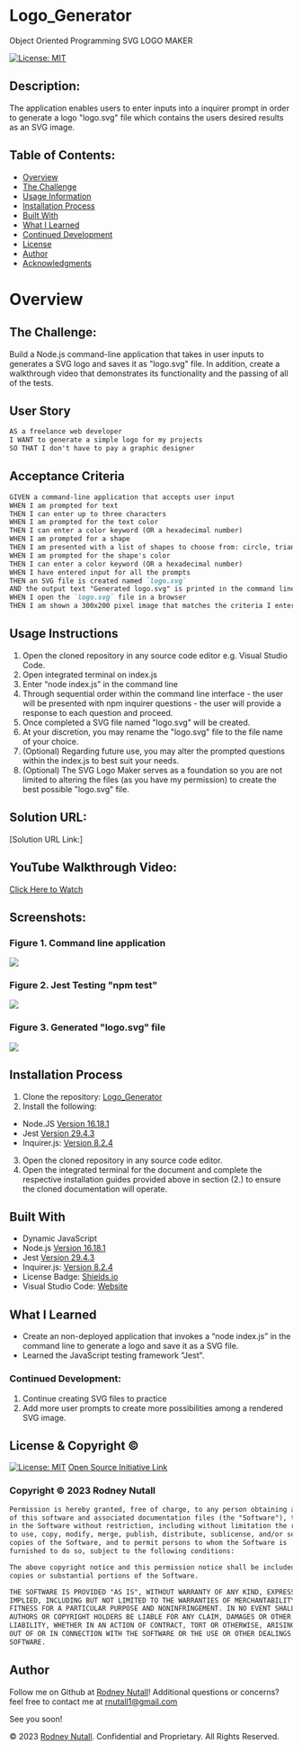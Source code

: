 # Logo_Generator
Object Oriented Programming SVG LOGO MAKER

[![License: MIT](https://img.shields.io/badge/License-MIT-yellow.svg)](https://opensource.org/licenses/MIT)
  
## Description:
The application enables users to enter inputs into a inquirer prompt in order to generate a logo "logo.svg" file which contains the users desired results as an SVG image.

## Table of Contents:
- [Overview](#Overview)
- [The Challenge](#The-Challenge)
- [Usage Information](#Usage-Information)
- [Installation Process](#Installation-Process)
- [Built With](#Built-With)
- [What I Learned](#What-I-Learned)
- [Continued Development](#Continued-Development)
- [License](#License)
- [Author](#Author)
- [Acknowledgments](#Acknowledgments)

# Overview

## The Challenge:
Build a Node.js command-line application that takes in user inputs to generates a SVG logo and saves it as "logo.svg" file. In addition, create a walkthrough video that demonstrates its functionality and the passing of all of the tests.


## User Story
```md
AS a freelance web developer
I WANT to generate a simple logo for my projects
SO THAT I don't have to pay a graphic designer
```

## Acceptance Criteria
```md
GIVEN a command-line application that accepts user input
WHEN I am prompted for text
THEN I can enter up to three characters
WHEN I am prompted for the text color
THEN I can enter a color keyword (OR a hexadecimal number)
WHEN I am prompted for a shape
THEN I am presented with a list of shapes to choose from: circle, triangle, and square
WHEN I am prompted for the shape's color
THEN I can enter a color keyword (OR a hexadecimal number)
WHEN I have entered input for all the prompts
THEN an SVG file is created named `logo.svg`
AND the output text "Generated logo.svg" is printed in the command line
WHEN I open the `logo.svg` file in a browser
THEN I am shown a 300x200 pixel image that matches the criteria I entered
```

## Usage Instructions
1. Open the cloned repository in any source code editor e.g. Visual Studio Code.
2. Open integrated terminal on index.js
3. Enter “node index.js” in the command line
4. Through sequential order within the command line interface - the user will be presented with npm inquirer questions - the user will provide a response to each question and proceed.
5. Once completed a SVG file named "logo.svg" will be created.
6. At your discretion, you may rename the "logo.svg" file to the file name of your choice.
7. (Optional) Regarding future use, you may alter the prompted questions within the index.js to best suit your needs.
8. (Optional) The SVG Logo Maker serves as a foundation so you are not limited to altering the files (as you have my permission) to create the best possible "logo.svg" file.

## Solution URL:
[Solution URL Link:] 

## YouTube Walkthrough Video:
[Click Here to Watch](https://www.youtube.com/watch?v=GJYMcLus3v0&t=18s)

## Screenshots:
### Figure 1. Command line application
![](./images/svg-logo-maker.png) 
### Figure 2. Jest Testing "npm test"
![](./images/jest-test.png)
### Figure 3. Generated "logo.svg" file
![](./images/generated-logo.svg.png)

## Installation Process
1. Clone the repository: [Logo_Generator]()
2. Install the following: 
- Node.JS [Version 16.18.1](https://nodejs.org/en/blog/release/v16.18.1/)
- Jest [Version 29.4.3](https://www.npmjs.com/package/jest)
- Inquirer.js: [Version 8.2.4](https://www.npmjs.com/package/inquirer/v/8.2.4)
3. Open the cloned repository in any source code editor.
4. Open the integrated terminal for the document and complete the respective installation guides provided above in section (2.) to ensure the cloned documentation will operate.

## Built With
- Dynamic JavaScript
- Node.js [Version 16.18.1](https://nodejs.org/en/blog/release/v16.18.1/)
- Jest [Version 29.4.3](https://www.npmjs.com/package/jest)
- Inquirer.js: [Version 8.2.4](https://www.npmjs.com/package/inquirer/v/8.2.4)
- License Badge: [Shields.io](https://shields.io/)
- Visual Studio Code: [Website](https://code.visualstudio.com/)

## What I Learned
- Create an non-deployed application that invokes a “node index.js” in the command line to generate a logo and save it as a SVG file.
- Learned the JavaScript testing framework "Jest".
### Continued Development:
1. Continue creating SVG files to practice
2. Add more user prompts to create more possibilities among a rendered SVG image.
## License & Copyright ©
  
[![License: MIT](https://img.shields.io/badge/License-MIT-yellow.svg)](https://opensource.org/licenses/MIT) [Open Source Initiative Link](https://opensource.org/licenses/MIT)

### Copyright © 2023 Rodney Nutall
```md
Permission is hereby granted, free of charge, to any person obtaining a copy
of this software and associated documentation files (the "Software"), to deal
in the Software without restriction, including without limitation the rights
to use, copy, modify, merge, publish, distribute, sublicense, and/or sell
copies of the Software, and to permit persons to whom the Software is
furnished to do so, subject to the following conditions:

The above copyright notice and this permission notice shall be included in all
copies or substantial portions of the Software.

THE SOFTWARE IS PROVIDED "AS IS", WITHOUT WARRANTY OF ANY KIND, EXPRESS OR
IMPLIED, INCLUDING BUT NOT LIMITED TO THE WARRANTIES OF MERCHANTABILITY,
FITNESS FOR A PARTICULAR PURPOSE AND NONINFRINGEMENT. IN NO EVENT SHALL THE
AUTHORS OR COPYRIGHT HOLDERS BE LIABLE FOR ANY CLAIM, DAMAGES OR OTHER
LIABILITY, WHETHER IN AN ACTION OF CONTRACT, TORT OR OTHERWISE, ARISING FROM,
OUT OF OR IN CONNECTION WITH THE SOFTWARE OR THE USE OR OTHER DEALINGS IN THE
SOFTWARE.
```

  
## Author

Follow me on Github at [Rodney Nutall](https://github.com/rnutall)! Additional questions or concerns? feel free to contact me at rnutall1@gmail.com

See you soon!

© 2023 [Rodney Nutall](https://github.com/rnutall). Confidential and Proprietary. All Rights Reserved.